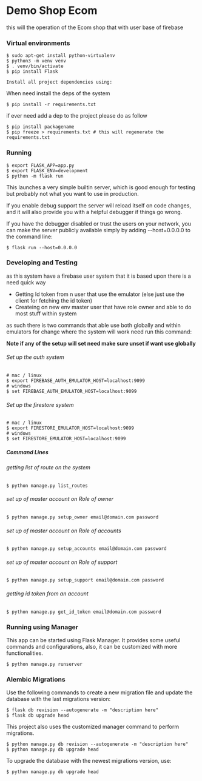 # Demo Shop Ecom

this will the operation of the Ecom shop that with user base of firebase

### Virtual environments

```angular2html
$ sudo apt-get install python-virtualenv
$ python3 -m venv venv
$ . venv/bin/activate
$ pip install Flask

Install all project dependencies using:

```
When need install the deps of the system
```angular2html
$ pip install -r requirements.txt
```

if ever need add a dep to the project please do as follow
```angular2html
$ pip install packagename
$ pip freeze > requirements.txt # this will regenerate the requirements.txt
```
### Running
 
```
$ export FLASK_APP=app.py
$ export FLASK_ENV=development
$ python -m flask run
```

This launches a very simple builtin server, which is good enough for testing but probably not what you want to use in production.

If you enable debug support the server will reload itself on code changes, and it will also provide you with a helpful debugger if things go wrong.

If you have the debugger disabled or trust the users on your network, you can make the server publicly available simply by adding --host=0.0.0.0 to the command line:

```angular2html
$ flask run --host=0.0.0.0
```

### Developing and Testing
<p>
as this system have a firebase user system that it is based upon there is a need quick way</p>
<ul>
    <li>Getting Id token from n user that use the emulator (else just use the client for fetching the id token)</li>
    <li>Createing on new env master user that have role owner and able to do most stuff within system</li>
</ul>
as such there is two commands that able use both globally and within emulators
for change where the system will work need run this command:
<p><b>Note if any of the setup will set need make sure unset if want use globally</b></p>

###### Set up the auth system

```angular2html
# mac / linux
$ export FIREBASE_AUTH_EMULATOR_HOST=localhost:9099
# windows
$ set FIREBASE_AUTH_EMULATOR_HOST=localhost:9099
```
###### Set up the firestore system

```angular2html
# mac / linux
$ export FIRESTORE_EMULATOR_HOST=localhost:9099
# windows
$ set FIRESTORE_EMULATOR_HOST=localhost:9099
```

##### Command Lines

###### getting list of route on the system
```angular2html
$ python manage.py list_routes
```

###### set up of master account on Role of owner
```angular2html
$ python manage.py setup_owner email@domain.com password
```

###### set up of master account on Role of accounts
```angular2html
$ python manage.py setup_accounts email@domain.com password
```

###### set up of master account on Role of support
```angular2html
$ python manage.py setup_support email@domain.com password
```
###### getting id token from an account
```angular2html
$ python manage.py get_id_token email@domain.com password
```


### Running using Manager

This app can be started using Flask Manager. It provides some useful commands and configurations, also, it can be customized with more functionalities.

```angular2html
$ python manage.py runserver
```

### Alembic Migrations

Use the following commands to create a new migration file and update the database with the last migrations version:

```angular2html
$ flask db revision --autogenerate -m "description here"
$ flask db upgrade head
```

This project also uses the customized manager command to perform migrations.
```angular2html
$ python manage.py db revision --autogenerate -m "description here"
$ python manage.py db upgrade head
```

To upgrade the database with the newest migrations version, use:

```angular2html
$ python manage.py db upgrade head
```

